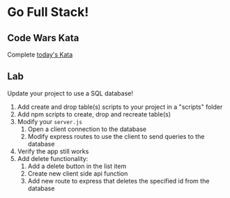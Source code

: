 Go Full Stack!
===

## Code Wars Kata

Complete [today's Kata](https://www.codewars.com/kata/nice-array) 

## Lab

Update your project to use a SQL database!

1. Add create and drop table(s) scripts to your project in a "scripts" folder
1. Add npm scripts to create, drop and recreate table(s)
1. Modify your `server.js`
    1. Open a client connection to the database
    1. Modify express routes to use the client to send queries to the database
1. Verify the app still works
1. Add delete functionality:
    1. Add a delete button in the list item
    1. Create new client side api function
    1. Add new route to express that deletes the specified id from the database
    
    